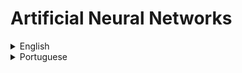 # Artificial Neural Networks

<details>
  <summary>English</summary>
  
  ### Materials
- [Artificial Neuron](https://en.wikipedia.org/wiki/Artificial_neuron)
- [Artificial Neural Network](https://en.wikipedia.org/wiki/Artificial_neural_network)
- [Intro to Deep Learning - Kaggle](https://www.kaggle.com/learn/intro-to-deep-learning)
- [Digital Trends](https://www.digitaltrends.com/cool-tech/what-is-an-artificial-neural-network/)
- [Everything You Need to Know About Artificial Neural Networks](https://medium.com/technology-invention-and-more/everything-you-need-to-know-about-artificial-neural-networks-57fac18245a1)
- [History of the Perceptron](https://web.csulb.edu/~cwallis/artificialn/History.htm)
- [McCulloch-Pitts Neuron - Mankind’s First Mathematical Model of A Biological Neuron](https://towardsdatascience.com/mcculloch-pitts-model-5fdf65ac5dd1)
- [McCulloch-Pitts Neurons](http://www.mind.ilstu.edu/curriculum/modOverview.php?modGUI=212)
- [Artificial Neural Networks Technology](http://www.psych.utoronto.ca/users/reingold/courses/ai/cache/neural_ToC.html)
- [A Brief History of Neural Nets and Deep Learning](https://www.skynettoday.com/overviews/neural-net-history)
- [A Beginner's Guide to the Mathematics of Neural Networks](http://citeseerx.ist.psu.edu/viewdoc/download?doi=10.1.1.161.3556&rep=rep1&type=pdf)
- [Fast.ai](https://www.fast.ai/)
- [Dive into Deep Learning](https://d2l.ai/index.html)
- [Neural Networks and Deep Learning](http://neuralnetworksanddeeplearning.com/index.html)
- [Deep Learning CheatSheet](https://stanford.edu/~shervine/teaching/cs-229/cheatsheet-deep-learning)
- [Information Theory, Pattern Recognition and Neural Networks](https://www.youtube.com/watch?v=BCiZc0n6COY&amp;list=PLruBu5BI5n4aFpG32iMbdWoRVAA-Vcso6)
- [Deep Learning at Oxford 2015](https://www.youtube.com/watch?v=dV80NAlEins&amp;list=PLE6Wd9FR--EfW8dtjAuPoTuPcqmOV53Fu)
- [CS 20: Tensorflow for Deep Learning Research](http://web.stanford.edu/class/cs20si/syllabus.html)
- [Skymind](https://skymind.ai/wiki/neural-network)
- [Tutorialspoint](https://www.tutorialspoint.com/artificial_intelligence/artificial_intelligence_neural_networks.htm)
- [Analytics Vidhya](https://www.analyticsvidhya.com/blog/2014/10/ann-work-simplified/)
- [Neural Networks](https://www.doc.ic.ac.uk/~nd/surprise_96/journal/vol4/cs11/report.html)
- [Artificial Neural Networks Explained](https://blog.goodaudience.com/artificial-neural-networks-explained-436fcf36e75)
- [A Basic Introduction to Neural Networks](http://pages.cs.wisc.edu/~bolo/shipyard/neural/local.html)
- [Deep Learning’s Mathematics](https://medium.com/@ismail.mebsout.pro/deep-learnings-mathematics-f52b3c4d2576)
- [Artificial Neural Network Nvidia](https://developer.nvidia.com/discover/artificial-neural-network)
- [Artificial Neural Networks Basics](https://becominghuman.ai/artificial-neuron-networks-basics-introduction-to-neural-networks-3082f1dcca8c)
- [Artificial Intelligence, Deep Learning, and Neural Networks, Explained](https://www.kdnuggets.com/2016/10/artificial-intelligence-deep-learning-neural-networks-explained.html)
- [Training Artificial Neural Network](https://www.solver.com/training-artificial-neural-network-intro)
- [Saed Sayad](https://www.saedsayad.com/artificial_neural_network.htm)
- [Artificial Neural Network : Beginning of the AI revolution](https://hackernoon.com/artificial-neural-network-a843ff870338)
- [Intro to ANN](http://ulcar.uml.edu/~iag/CS/Intro-to-ANN.html)
- [Deep Learning an MIT Press Book](https://www.deeplearningbook.org/)
- [Neural Networks Stanford](https://cs.stanford.edu/people/eroberts/courses/soco/projects/neural-networks/)
- [Specifics of Artificial Neural Networks, from Algorithm to Applications](https://www.programiz.com/c-programming)
- [Clever Algorithms](http://www.cleveralgorithms.com/nature-inspired/neural.html)
- [ANN Tutorialspoint](https://www.tutorialspoint.com/artificial_neural_network/)
- [Neural Networks Tutorial](http://adventuresinmachinelearning.com/neural-networks-tutorial/)
- [Guru99](https://www.guru99.com/artificial-neural-network-tutorial.html)
- [How to Build a Neural Network](http://stevenmiller888.github.io/mind-how-to-build-a-neural-network/)
- [Edureka](https://www.edureka.co/blog/neural-network-tutorial/)
- [Colah's Blog](https://colah.github.io/)
- [Quick Intro to Neural Networks](https://ujjwalkarn.me/2016/08/09/quick-intro-neural-networks/)
- [Neural Networks in Plain English](http://www.ai-junkie.com/ann/evolved/nnt1.html)
- [Awesome Deep Learning](https://github.com/ChristosChristofidis/awesome-deep-learning)
- [Awesome Deep Learning Papers](https://github.com/terryum/awesome-deep-learning-papers)
- [Geoffrey E. Hinton's Publications](https://www.cs.toronto.edu/~hinton/papers.html)
- [Awesome Recurrent Neural Networks](https://github.com/kjw0612/awesome-rnn)
- [A Neural Network Playground](https://playground.tensorflow.org/)
- [Neural Networks, Manifolds, and Topology](http://colah.github.io/posts/2014-03-NN-Manifolds-Topology/)
- [Artificial Neural Network (ANN)](http://www.cs.kumamoto-u.ac.jp/epslab/ICinPS/Lecture-2.pdf)
- [A Brief Introduction to Neural Networks](http://www.dkriesel.com/_media/science/neuronalenetze-en-zeta2-2col-dkrieselcom.pdf)
- [Introduction to ANN](https://www.cse.unr.edu/~bebis/MathMethods/NNs/lecture.pdf)
- [Intro to ANN](http://www2.imm.dtu.dk/pubdb/views/edoc_download.php/2443/pdf/)
- [An Introduction to Neural Networks](https://www.inf.ed.ac.uk/teaching/courses/nlu/assets/reading/Gurney_et_al.pdf)
- [Fundamentals of ANN](http://pami.uwaterloo.ca/~karray/Fundamentals_of_ANN.pdf)
- [Introduction to the Artificial Neural Networks](http://cdn.intechweb.org/pdfs/14881.pdf)
- [Basics of ANN](https://ijcsmc.com/docs/papers/September2014/V3I9201465.pdf)
- [Neural Networks and Learning Machines](https://dai.fmph.uniba.sk/courses/NN/haykin.neural-networks.3ed.2009.pdf)
- [Artificial Neural Networks: A Tutorial](https://csc.lsu.edu/~jianhua/nn.pdf)
- [An Introduction to Neural Networks](http://www2.econ.iastate.edu/tesfatsi/NeuralNetworks.CheungCannonNotes.pdf)
- [Ronan Collobert](https://ronan.collobert.com/pub/courses/2011-04-20-epfl.pdf)
- [Neural Network Design](http://hagan.okstate.edu/NNDesign.pdf)
- [Artificial Neural Network (ANN)](http://zsi.tech.us.edu.pl/~nowak/bien/w7.pdf)
- [Artificial Neural Networks for Beginners](https://datajobs.com/data-science-repo/Neural-Net-%5BCarlos-Gershenson%5D.pdf)
- [Edward Gatt](https://www.um.edu.mt/__data/assets/pdf_file/0011/77276/ann.pdf)
- [Neural Networks: A Systematic Introduction](https://page.mi.fu-berlin.de/rojas/neural/neuron.pdf)
- [Neural Networks Structures](https://www.ieee.cz/knihovna/Zhang/Zhang100-ch03.pdf)
- [Introduction ANN](http://cis.poly.edu/~mleung/CS6673/s09/introductionANN.pdf)
- [Neural Networks: MATLAB Examples](http://lab.fs.uni-lj.si/lasin/wp/IMIT_files/neural/NN-examples.pdf)
- [Neural Networks and Introduction to Deep Learning](https://www.math.univ-toulouse.fr/~besse/Wikistat/pdf/st-m-hdstat-rnn-deep-learning.pdf)
- [An Introduction to Neural Networks with Python](https://victorzhou.com/blog/intro-to-neural-networks/)
- [A Lightning-Fast Introduction to Deep Learning and Tensorflow 2.0](https://builtin.com/machine-learning/introduction-deep-learning-tensorflow-20)
- [Convolutional Neural Network](http://deeplearning.stanford.edu/tutorial/supervised/ConvolutionalNeuralNetwork/)
- [An Intuitive Explanation of Convolutional Neural Networks](https://ujjwalkarn.me/2016/08/11/intuitive-explanation-convnets/)
- [Neural Networks: Feedforward and Backpropagation Explained](https://mlfromscratch.com/neural-networks-explained/)
- [Deep Learning - NYU Center for Data Science](https://atcold.github.io/pytorch-Deep-Learning/)
- [Deep Learning Mini-Course](https://www.brainstobytes.com/deep-learning-basics-introduction)
- [Full Stack Deep Learning](https://fall2019.fullstackdeeplearning.com/)
- [Math and Architectures of Deep Learning](https://www.manning.com/books/math-and-architectures-of-deep-learning/)
- [MIT 6.S191: Introduction to Deep Learning](https://www.youtube.com/watch?v=JN6H4rQvwgY&amp;list=PLtBw6njQRU-rwp5__7C0oIVt26ZgjG9NI)
- [Machine Learning & Deep Learning Fundamentals](https://www.youtube.com/playlist?list=PLZbbT5o_s2xq7LwI2y8_QtvuXZedL6tQU)
- [Neural Networks - 3Blue1Brown](https://www.youtube.com/watch?v=aircAruvnKk&amp;list=PLZHQObOWTQDNU6R1_67000Dx_ZCJB-3pi)
- [Artificial Neural Networks - IIT Kharagpur](https://www.youtube.com/playlist?list=PLA9E0359014169D37)
- [A Friendly Introduction to Deep Learning](https://www.youtube.com/watch?v=BR9h47Jtqyw&amp;t=9s)
- [Neural Networks Explained](https://www.youtube.com/watch?v=GvQwE2OhL8I)
- [Beginner Intro to Neural Networks](https://www.youtube.com/watch?v=ZzWaow1Rvho&amp;list=PLxt59R_fWVzT9bDxA76AHm3ig0Gg9S3So)
- [Neural Network that Changes Everything](https://www.youtube.com/watch?v=py5byOOHZM8&amp;t=57s)
- [How Deep Neural Networks Work](https://www.youtube.com/watch?v=ILsA4nyG7I0)
- [Deep Learning, Computerphile](https://www.youtube.com/watch?v=l42lr8AlrHk)
- [How Convolutional Neural Networks Work](https://www.youtube.com/watch?v=FmpDIaiMIeA)
- [Neural Network Programming](https://www.youtube.com/watch?v=v5cngxo4mIg&amp;list=PLZbbT5o_s2xrfNyHZsM6ufI0iZENK9xgG)
- [Neural Networks Demystified](https://www.youtube.com/watch?v=bxe2T-V8XRs&amp;list=PLiaHhY2iBX9hdHaRr6b7XevZtgZRa1PoU)
- [Getting Started with TensorFlow and Deep Learning](https://www.youtube.com/watch?v=tYYVSEHq-io)
- [Deep Learning with TensorFlow](https://www.youtube.com/playlist?list=PL-XeOa5hMEYxNzHM7YLRjIwE1k3VQpqEh)
- [Neural Network 3D Simulation](https://www.youtube.com/watch?v=3JQ3hYko51Y)
- [Geoffrey Hinton: The Foundations of Deep Learning](https://www.youtube.com/watch?v=zl99IZvW7rE)
- [Deep Learning: A Crash Course](https://www.youtube.com/watch?v=r0Ogt-q956I&amp;t=8799s)
- [Neural Networks from Scratch](https://www.youtube.com/playlist?list=PLQVvvaa0QuDcjD5BAw2DxE6OF2tius3V3)
- [New York University Deep Learning 2020](https://www.youtube.com/playlist?list=PLderfcX9H9MqVNCMRnZEjP4-ajPm2hEFa)
- [DeepMind x UCL | Intro to Machine Learning & AI](https://www.youtube.com/playlist?list=PLqYmG7hTraZCDxZ44o4p3N5Anz3lLRVZF)
</details>

<details>
  <summary>Portuguese</summary>
  
  ### Materials
- [Matheus Facure](https://matheusfacure.github.io/2017/03/05/ann-intro/)
- [Deep Learning Book](http://deeplearningbook.com.br/o-que-sao-redes-neurais-artificiais-profundas/)
- [USP](http://conteudo.icmc.usp.br/pessoas/andre/research/neural/)
- [UFCG](http://www.dsc.ufcg.edu.br/~pet/jornal/setembro2011/materias/informatica.html)
- [O Algoritmo Backpropagation](https://www.devmedia.com.br/redes-neurais-artificiais-algoritmo-backpropagation/28559)
- [Introdução às Redes Neurais Artificiais](http://www.inf.ufsc.br/~j.barreto/tutoriais/Survey.pdf)
- [Redes Neurais Artificiais](https://andreric.github.io/files/pdfs/redes_neurais.pdf)
- [Guia de Aulas Práticas](http://repositorio.ufla.br/jspui/bitstream/1/29980/1/APOSTILA_Guia%20de%20aulas%20pr%C3%A1ticas%20de%20redes%20neurais%20artificiais%3A%20vers%C3%A3o%201.2.pdf)
- [Aula 18 - Redes Neurais](http://edirlei.3dgb.com.br/aulas/ia_2012_1/IA_Aula_18_Redes_Neurais.pdf)
- [Curso Deep Learning](https://www.youtube.com/watch?v=6yYUc6nU3Cw&list=PLSZEVLiOtIgF19_cPrvhJC2bWn-dUh1zB&ab_channel=DeepLearningBrasil%28Emportugu%C3%AAs%29)

<details>
  <summary>Spanish</summary>
  
  ### Materials
- [Redes Neuronales](http://avellano.fis.usal.es/~lalonso/RNA/index.htm)
- [Introducción Redes Neuronales](https://www2.ulpgc.es/hege/almacen/download/38/38584/practica_ia_2.pdf)
- [Fundamentos de Redes Neuronales Artificiales](http://conceptos.sociales.unam.mx/conceptos_final/598trabajo.pdf)
- [Las Redes Neuronales Artificiales](http://catarina.udlap.mx/u_dl_a/tales/documentos/lis/navarrete_g_j/capitulo2.pdf)
- [Clasificación de las Redes Neuronales Artificiales](http://www.redes-neuronales.com.es/tutorial-redes-neuronales/clasificacion-de-las-redes-neuronales-artificiales.htm)
- [Redes Neuronales Slides](https://elvex.ugr.es/decsai/computational-intelligence/slides/N1%20Neural%20Networks.pdf)
- [Redes Neuronales: Conceptos Básicos y Aplicaciones](https://www.frro.utn.edu.ar/repositorio/catedras/quimica/5_anio/orientadora1/monograias/matich-redesneuronales.pdf)
- [Redes Neuronales Artificiales y sus Aplicaciones](https://ocw.ehu.eus/pluginfile.php/9047/mod_resource/content/1/redes_neuro/contenidos/pdf/libro-del-curso.pdf)
- [Introducción a las Redes Neuronales y su Aplicación...](http://www.iac.es/sieinvens/SINFIN/Sie_Courses_PDFs/NNets/confiac.pdf)
- [Estudio de Los Principales Tipos de Redes...](https://dspace.ups.edu.ec/bitstream/123456789/4098/1/UPS-CT002584.pdf)
- [Redes Neuronales Artificiales aplicadas al...](https://www.tesisenred.net/bitstream/handle/10803/9441/tjjmm1de1.pdf?sequence=1)
- [Libro OCW](http://ocw.uv.es/ingenieria-y-arquitectura/1-2/libro_ocw_libro_de_redes.pdf)
- [Simulación de Redes Neuronales Artificiales](http://exa.unne.edu.ar/informatica/SO/SimulacionRNA.PDF)
- [Introducción y Aplicaciones en Bioinformática](http://www.pdg.cnb.uam.es/cursos/Complutense/Complutense2007/pages/ANN_introduccion_FMoran.pdf)
</details>

<details>
  <summary>French</summary>
  
  ### Materials
- [Les Reseaux de Neurones Artificiels](http://www.touzet.org/Claude/Web-Fac-Claude/Les_reseaux_de_neurones_artificiels.pdf)
- [Wikipedia](https://fr.wikipedia.org/wiki/R%C3%A9seau_de_neurones_artificiels)
- [Reseaux de Neurones Artificiels Slides](http://www-lisic.univ-littoral.fr/~verel/TEACHING/08-09/sac-M1/cRdNV9.pdf)
- [Les Reseaux de Neurones Artificiels Slides](http://www2.agroparistech.fr/ufr-info/membres/cornuejols/Teaching/Centrale-Executive/Tr-NNs-2017x4.pdf)
- [Apprentissage et Mémoires](https://www.labri.fr/perso/nrougier/downloads/LearningAndMemory.pdf)
- [Doncescu Reseaux Neurones](http://conf.laas.fr/ignotus/archives/Doncescu_reseaux_neuronnes.pdf)
- [Journals](https://journals.openedition.org/bmsap/4463)
- [Entraînez un réseau de neurones simple](https://openclassrooms.com/fr/courses/4470406-utilisez-des-modeles-supervises-non-lineaires/4730716-entrainez-un-reseau-de-neurones-simple)
- [Accromath](http://accromath.uqam.ca/2018/09/reseaux-de-neurones-artificiels/)
- [Wikiversity](https://fr.wikiversity.org/wiki/R%C3%A9seaux_de_neurones/Applications_des_r%C3%A9seaux_de_neurones)
- [Les réseaux de neurones: quand l’informatique est capable d’apprendre](http://www.acsysteme.com/fr/reseaux-de-neurones)
- [Introduction au Deep Learning](https://meritis.fr/ia/deep-learning/)
- [Deep Learning Perceptrons simples et multicouches](http://eric.univ-lyon2.fr/~ricco/cours/slides/reseaux_neurones_perceptron.pdf)
</details>

<details>
  <summary>Italian</summary>
  
  ### Materials
- [Reti Neurali](http://www.intelligenzaartificiale.it/reti-neurali/)
- [Introduzione alle reti neurali](http://matematica.unibocconi.it/articoli/introduzione-alle-reti-neurali)
- [UNIPV](https://vision.unipv.it/IA/aa2001-2002/10-RetiNeurali.pdf)
- [Semeion.it](http://www.semeion.it/semeion/index.php/it/reti-neurali-artificiali.html)
- [Reti Neurali Artificiali in Medicina](http://www.irccsdebellis.it/html/reti_neurali/home_RetiNeurali.htm)
- [Le reti neurali informatiche](http://www.andreaminini.com/ai/le-reti-neurali-informatiche)
- [Lucidi Reti Neurali](https://areeweb.polito.it/didattica/gcia/Apprendimento_Mimetico/Lucidi/Lucidi_Reti_Neurali1.pdf)
- [Le Reti Neurali Artificiali](http://www.introni.it/reti%20neurali.html)
- [Appunti di reti neurali](http://www.dsi.unive.it/~srotabul/files/AppuntiRetiNeurali.pdf)
- [Reti Neurali in Generale](https://www.math.unipd.it/~sperduti/ML12/reti_neurali.pdf)
- [Reti Neurali di Convoluzione](https://dnlcrl.github.io/assets/cv/TM16.pdf)
- [Reti Neurali Slides](http://cirlab.det.unifi.it/ComplementiET/NN_2015-16.pdf)
- [Seminari di Sistemi Informatici](http://torlone.dia.uniroma3.it/sistelab/retineurali.pdf)
- [Storia delle reti neurali artificiali](http://people.na.infn.it/~murano/SICSI-VIII/Labonia.pdf)
</details>

<details>
  <summary>German</summary>
  
  ### Materials
- [Neuronale Netze](http://www.neuronalesnetz.de/downloads/neuronalesnetz_de.pdf)
- [Einführung in Neuronale Netze](https://www.dbai.tuwien.ac.at/education/AIKonzepte/Folien/NeuronaleNetze.pdf)
- [Neuronales Netz](http://www.enzyklopaedie-der-wirtschaftsinformatik.de/lexikon/technologien-methoden/KI-und-Softcomputing/Neuronales-Netz)
- [Konstruktion eines künstlichen Gehirns](http://www.natur-struktur.ch/ai/neuronale.html)
- [Künstliche Neuronale Netze](https://www.fernuni-hagen.de/mi/studium/module/knn.shtml?sg=mscinf)
- [Tu-Dresden](https://tu-dresden.de/ing/informatik/ti/vlsi/ressourcen/dateien/dateien_studium/dateien_lehstuhlseminar/vortraege_lehrstuhlseminar/lehrstuhlseminar_ws17_18/KNN_Knoefel_Praesentation.pdf?lang=en)
- [Einführung in Neuronale Netze](http://www.bongards.de/nn_v.pdf)
- [Neuronale Netze](https://www.thphys.uni-heidelberg.de/~horner/NN.pdf)
- [Künstliche Neuronale Netze](https://imsc.uni-graz.at/modellwoche/2012/FachArbeitPucher.pdf)
- [Einführung in Künstliche Neuronale Netze](https://nms.kcl.ac.uk/stefan.edelkamp/lectures/ml/slides/neuronale%20netze.pdf)
- [Neuronale Netze, Deep Learning](https://www.cs.uni-potsdam.de/ml/teaching/ss14/ml2/NeuronaleNetze2.pdf)
- [Neuronale Netze, Dr. Rudolf Kruse](http://fuzzy.cs.ovgu.de/ci/nn/nn-all.pdf)
</details>

<details>
  <summary>Russian</summary>
  
  ### Materials
- [Wikipedia](https://ru.wikipedia.org/wiki/%D0%98%D1%81%D0%BA%D1%83%D1%81%D1%81%D1%82%D0%B2%D0%B5%D0%BD%D0%BD%D0%B0%D1%8F_%D0%BD%D0%B5%D0%B9%D1%80%D0%BE%D0%BD%D0%BD%D0%B0%D1%8F_%D1%81%D0%B5%D1%82%D1%8C)
- [Neuralnet](https://neuralnet.info/chapter/%D0%BE%D1%81%D0%BD%D0%BE%D0%B2%D1%8B-%D0%B8%D0%BD%D1%81/)
- [Neuronus](https://neuronus.com/theory/nn/)
- [Neuropro](http://neuropro.ru/neu.shtml)
- [Intro NN](http://www.igce.comcor.ru/AI_mag/NN/Intro.html)
- [Cryptowiki](http://cryptowiki.net/index.php?title=%D0%9D%D0%B5%D0%B9%D1%80%D0%BE%D0%BD%D0%BD%D1%8B%D0%B5_%D1%81%D0%B5%D1%82%D0%B8_%D0%B2_%D0%BA%D1%80%D0%B8%D0%BF%D1%82%D0%BE%D0%B3%D1%80%D0%B0%D1%84%D0%B8%D0%B8)
- [Proglib](https://proglib.io/p/neural-networks/)
- [Neural Nets](http://www.ccas.ru/voron/download/NeuralNets.pdf)
- [Neural Network](http://isdwiki.rsuh.ru/moodle/pluginfile.php/77/mod_resource/content/1/NeuralNetwork.pdf)
- [Baskin Lecture](http://www.ibmc.msk.ru/content/524BaskinLecture.pdf)
- [ANN](https://logic.pdmi.ras.ru/~sergey/teaching/mlcsclub/03-ann.pdf)
- [Book](http://iit1.mpei.ac.ru/pubkrug1.pdf)
- [Burakov Neuro](http://window.edu.ru/resource/206/80206/files/Burakov_Neuro.pdf)
</details>